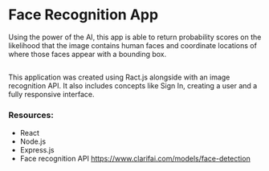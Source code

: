 # Face Recognition App

Using the power of the AI, this app is able to return probability scores on the likelihood that the image contains human faces and coordinate locations of where those faces appear with a bounding box.

## 

This application was created using Ract.js alongside with an image recognition API. It also includes concepts like Sign In, creating a user and a fully responsive interface.


### Resources:
 - React
 - Node.js
 - Express.js
 - Face recognition API https://www.clarifai.com/models/face-detection

